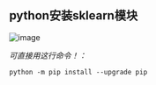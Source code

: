 ## python安装sklearn模块
![image](https://github.com/zhaoweizhao/EdgeComputing/assets/151530559/c99cf3c9-a136-409c-be2e-9a91655bbb1b)

*可直接用这行命令！：*

`python -m pip install --upgrade pip`


